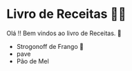  # Livro de Receitas :man_cook:

Olá !! Bem vindos ao livro de Receitas. :book:

- Strogonoff de Frango :chicken:
- pave
- Pão de Mel
